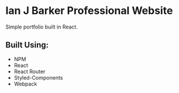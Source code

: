# Ian J Barker Professional Website
Simple portfolio built in React.

## Built Using:
- NPM
- React
- React Router
- Styled-Components
- Webpack